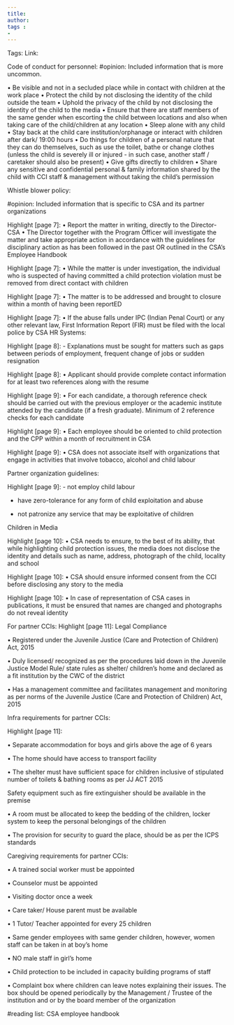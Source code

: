 ```yaml
---
title: 
author: 
tags :
-  
---
```

Tags: 
Link:

Code of conduct for personnel:
#opinion: Included information that is more uncommon.

• Be visible and not in a secluded place while in contact with children at the work place
• Protect the child by not disclosing the identity of the child outside the team
• Uphold the privacy of the child by not disclosing the identity of the child to the media
• Ensure that there are staff members of the same gender when escorting the child between locations and also when taking care of the child/children at any location
• Sleep alone with any child
• Stay back at the child care institution/orphanage or interact with children after dark/ 19:00 hours
• Do things for children of a personal nature that they can do themselves, such as use the toilet, bathe or change clothes (unless the child is severely ill or injured - in such case, another staff / caretaker should also be present)
• Give gifts directly to children
• Share any sensitive and confidential personal & family information shared by the child with CCI staff & management without taking the child’s permission

Whistle blower policy: 

#opinion: Included information that is specific to CSA and its partner organizations 

Highlight [page 7]: • Report the matter in writing, directly to the Director-CSA
 • The Director together with the Program Officer will investigate the matter and take appropriate action in accordance with the guidelines for disciplinary action as has been followed in the past OR outlined in the CSA’s Employee Handbook

Highlight [page 7]: • While the matter is under investigation, the individual who is suspected of having committed a child protection violation must be removed from direct contact with children

Highlight [page 7]: • The matter is to be addressed and brought to closure within a month of having been reportED

Highlight [page 7]: • If the abuse falls under IPC (Indian Penal Court) or any other relevant law, First Information Report (FIR) must be filed with the local police by CSA
HR Systems:

Highlight [page 8]: - Explanations must be sought for matters such as gaps between periods of employment, frequent change of jobs or sudden resignation

Highlight [page 8]: • Applicant should provide complete contact information for at least two references along with the resume

Highlight [page 9]: • For each candidate, a thorough reference check should be carried out with the previous employer or the academic institute attended by the candidate (if a fresh graduate). Minimum of 2 reference checks for each candidate

Highlight [page 9]: • Each employee should be oriented to child protection and the CPP within a month of recruitment in CSA

Highlight [page 9]: • CSA does not associate itself with organizations that engage in activities that involve tobacco, alcohol and child labour

Partner organization guidelines:

Highlight [page 9]: - not employ child labour

- have zero-tolerance for any form of child exploitation and abuse

- not patronize any service that may be exploitative of children

Children in Media

Highlight [page 10]: • CSA needs to ensure, to the best of its ability, that while highlighting child protection issues, the media does not disclose the identity and details such as name, address, photograph of the child, locality and school

Highlight [page 10]: • CSA should ensure informed consent from the CCI before disclosing any story to the media

Highlight [page 10]: • In case of representation of CSA cases in publications, it must be ensured that names are changed and photographs do not reveal identity

For partner CCIs:
Highlight [page 11]: Legal Compliance

• Registered under the Juvenile Justice (Care and Protection of Children) Act, 2015

• Duly licensed/ recognized as per the procedures laid down in the Juvenile Justice Model Rule/ state rules as shelter/ children’s home and declared as a fit institution by the CWC of the district

• Has a management committee and facilitates management and monitoring as per norms of the Juvenile Justice (Care and Protection of Children) Act, 2015

Infra requirements for partner CCIs:

Highlight [page 11]:

• Separate accommodation for boys and girls above the age of 6 years

• The home should have access to transport facility

• The shelter must have sufficient space for children inclusive of stipulated number of toilets & bathing rooms as per JJ ACT 2015

Safety equipment such as fire extinguisher should be available in the premise

• A room must be allocated to keep the bedding of the children, locker system to keep the personal belongings of the children

• The provision for security to guard the place, should be as per the ICPS standards

Caregiving requirements for partner CCIs: 

• A trained social worker must be appointed

• Counselor must be appointed

• Visiting doctor once a week

• Care taker/ House parent must be available

• 1 Tutor/ Teacher appointed for every 25 children

• Same gender employees with same gender children, however, women staff can be taken in at boy’s home

• NO male staff in girl’s home

• Child protection to be included in capacity building programs of staff

• Complaint box where children can leave notes explaining their issues. The box should be opened periodically by the Management / Trustee of the institution and or by the board member of the organization

#reading list: 
CSA employee handbook 
